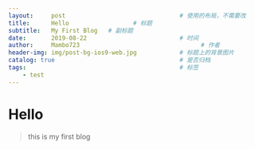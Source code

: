 ```yaml
---
layout:     post                                # 使用的布局，不需要改
title:      Hello                  # 标题
subtitle:   My First Blog   # 副标题
date:       2019-08-22                          # 时间
author:     Mambo723                                  # 作者
header-img: img/post-bg-ios9-web.jpg            # 标题上的背景图片
catalog: true                                   # 是否归档
tags:                                           # 标签
    - test
---
```

# Hello
> this is my first blog